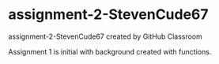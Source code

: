 # assignment-2-StevenCude67
assignment-2-StevenCude67 created by GitHub Classroom

Assignment 1 is initial with background created with functions.
